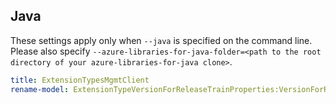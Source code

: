 ## Java

These settings apply only when `--java` is specified on the command line.
Please also specify `--azure-libraries-for-java-folder=<path to the root directory of your azure-libraries-for-java clone>`.

``` yaml $(java)
title: ExtensionTypesMgmtClient
rename-model: ExtensionTypeVersionForReleaseTrainProperties:VersionForReleaseTrainProperties,ExtensionTypeVersionUnsupportedKubernetesMatrixItem:UnsupportedKubernetesMatrixItem,ExtensionTypeVersionForReleaseTrainPropertiesUnsupportedKubernetesVersions:UnsupportedKubernetesVersions,ExtensionTypeVersionForReleaseTrain:VersionForReleaseTrain
```